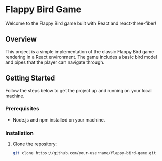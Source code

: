 # Flappy Bird Game

Welcome to the Flappy Bird game built with React and react-three-fiber!

## Overview

This project is a simple implementation of the classic Flappy Bird game rendering in a React environment. The game includes a basic bird model and pipes that the player can navigate through.

## Getting Started

Follow the steps below to get the project up and running on your local machine.

### Prerequisites

- Node.js and npm installed on your machine.

### Installation

1. Clone the repository:

   ```bash
   git clone https://github.com/your-username/flappy-bird-game.git
